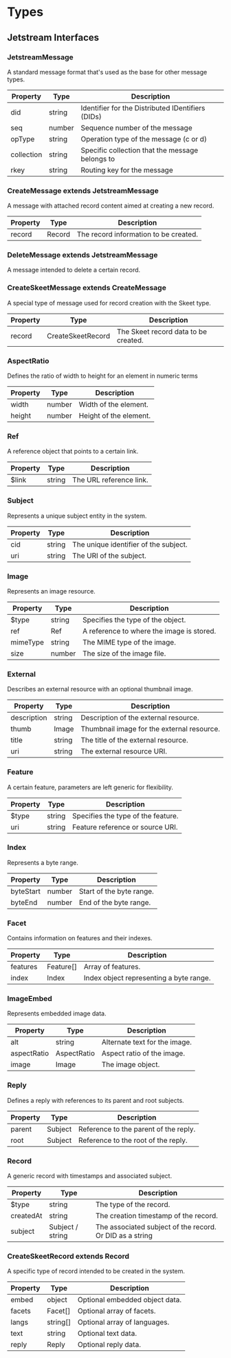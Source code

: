 # Types

## Jetstream Interfaces

### JetstreamMessage

A standard message format that's used as the base for other message types.

| Property   | Type   | Description                                       |
| ---------- | ------ | ------------------------------------------------- |
| did        | string | Identifier for the Distributed IDentifiers (DIDs) |
| seq        | number | Sequence number of the message                    |
| opType     | string | Operation type of the message (c or d)            |
| collection | string | Specific collection that the message belongs to   |
| rkey       | string | Routing key for the message                       |

### CreateMessage extends JetstreamMessage

A message with attached record content aimed at creating a new record.

| Property | Type   | Description                           |
| -------- | ------ | ------------------------------------- |
| record   | Record | The record information to be created. |

### DeleteMessage extends JetstreamMessage

A message intended to delete a certain record.

### CreateSkeetMessage extends CreateMessage

A special type of message used for record creation with the Skeet type.

| Property | Type              | Description                          |
| -------- | ----------------- | ------------------------------------ |
| record   | CreateSkeetRecord | The Skeet record data to be created. |

### AspectRatio

Defines the ratio of width to height for an element in numeric terms

| Property | Type   | Description            |
| -------- | ------ | ---------------------- |
| width    | number | Width of the element.  |
| height   | number | Height of the element. |

### Ref

A reference object that points to a certain link.

| Property | Type   | Description             |
| -------- | ------ | ----------------------- |
| $link    | string | The URL reference link. |

### Subject

Represents a unique subject entity in the system.

| Property | Type   | Description                           |
| -------- | ------ | ------------------------------------- |
| cid      | string | The unique identifier of the subject. |
| uri      | string | The URI of the subject.               |

### Image

Represents an image resource.

| Property | Type   | Description                               |
| -------- | ------ | ----------------------------------------- |
| $type    | string | Specifies the type of the object.         |
| ref      | Ref    | A reference to where the image is stored. |
| mimeType | string | The MIME type of the image.               |
| size     | number | The size of the image file.               |

### External

Describes an external resource with an optional thumbnail image.

| Property    | Type   | Description                                |
| ----------- | ------ | ------------------------------------------ |
| description | string | Description of the external resource.      |
| thumb       | Image  | Thumbnail image for the external resource. |
| title       | string | The title of the external resource.        |
| uri         | string | The external resource URI.                 |

### Feature

A certain feature, parameters are left generic for flexibility.

| Property | Type   | Description                        |
| -------- | ------ | ---------------------------------- |
| $type    | string | Specifies the type of the feature. |
| uri      | string | Feature reference or source URI.   |

### Index

Represents a byte range.

| Property  | Type   | Description              |
| --------- | ------ | ------------------------ |
| byteStart | number | Start of the byte range. |
| byteEnd   | number | End of the byte range.   |

### Facet

Contains information on features and their indexes.

| Property | Type      | Description                             |
| -------- | --------- | --------------------------------------- |
| features | Feature[] | Array of features.                      |
| index    | Index     | Index object representing a byte range. |

### ImageEmbed

Represents embedded image data.

| Property    | Type        | Description                   |
| ----------- | ----------- | ----------------------------- |
| alt         | string      | Alternate text for the image. |
| aspectRatio | AspectRatio | Aspect ratio of the image.    |
| image       | Image       | The image object.             |

### Reply

Defines a reply with references to its parent and root subjects.

| Property | Type    | Description                           |
| -------- | ------- | ------------------------------------- |
| parent   | Subject | Reference to the parent of the reply. |
| root     | Subject | Reference to the root of the reply.   |

### Record

A generic record with timestamps and associated subject.

| Property  | Type             | Description                                              |
| --------- | ---------------- | -------------------------------------------------------- |
| $type     | string           | The type of the record.                                  |
| createdAt | string           | The creation timestamp of the record.                    |
| subject   | Subject / string | The associated subject of the record. Or DID as a string |

### CreateSkeetRecord extends Record

A specific type of record intended to be created in the system.

| Property | Type     | Description                    |
| -------- | -------- | ------------------------------ |
| embed    | object   | Optional embedded object data. |
| facets   | Facet[]  | Optional array of facets.      |
| langs    | string[] | Optional array of languages.   |
| text     | string   | Optional text data.            |
| reply    | Reply    | Optional reply data.           |
